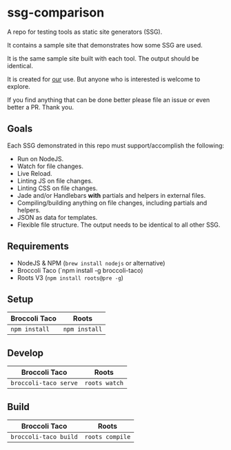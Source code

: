 # ssg-comparison

A repo for testing tools as static site generators (SSG).

It contains a sample site that demonstrates how some SSG are used.

It is the same sample site built with each tool. The output should be identical.

It is created for [our](http://www.weahead.se) use. But anyone who is interested is welcome to explore.

If you find anything that can be done better please file an issue or even better a PR. Thank you.


## Goals

Each SSG demonstrated in this repo must support/accomplish the following:

- Run on NodeJS.
- Watch for file changes.
- Live Reload.
- Linting JS on file changes.
- Linting CSS on file changes.
- Jade and/or Handlebars **with** partials and helpers in external files.
- Compiling/building anything on file changes, including partials and helpers.
- JSON as data for templates.
- Flexible file structure. The output needs to be identical to all other SSG.


## Requirements

- NodeJS & NPM (`brew install nodejs` or alternative)
- Broccoli Taco (`npm install -g broccoli-taco)
- Roots V3 (`npm install roots@pre -g`)


## Setup

| Broccoli Taco | Roots         |
|---------------|---------------|
| `npm install` | `npm install` |


## Develop

| Broccoli Taco         | Roots         |
|-----------------------|---------------|
| `broccoli-taco serve` | `roots watch` |


## Build

| Broccoli Taco         | Roots           |
|-----------------------|-----------------|
| `broccoli-taco build` | `roots compile` |
